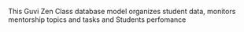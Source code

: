 This Guvi Zen Class database model organizes student data, monitors mentorship topics and tasks and Students perfomance
